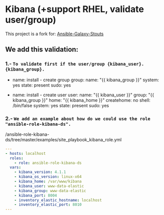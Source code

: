 # Kibana (+support RHEL, validate user/group)

This project is a fork for: [Ansible-Galaxy-Stouts](https://github.com/Stouts/Stouts.kibana)

## We add this validation:

### 1.- `To validate first if the user/group {kibana_user}. {kibana_group}.`
- name: install - create group
  group:
    name: "{{ kibana_group }}"
    system: yes
    state: present
  sudo: yes

- name: install - create user
  user:
    name: "{{ kibana_user }}"
    group: "{{ kibana_group }}"
    home: "{{ kibana_home }}"
    createhome: no
    shell: /bin/false
    system: yes
    state: present
  sudo: yes

### 2.- `We add an example about how do we could use the role "ansible-role-kibana-ds".`
/ansible-role-kibana-ds/tree/master/examples/site_playbook_kibana_role.yml

```yaml
---
- hosts: localhost
  roles:
    - role: ansible-role-kibana-ds
  vars:
    - kibana_version: 4.1.1
    - kibana_os_version: linux-x64
    - kibana_home: /var/www/kibana
    - kibana_user: www-data-elastic
    - kibana_group: www-data-elastic
    - kibana_port: 8004
    - inventory_elastic_hostname: localhost
    - inventory_elastic_port: 8010
---
